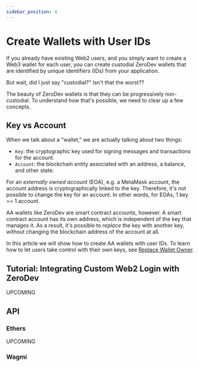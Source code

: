 ```yaml
---
sidebar_position: 4
---
```


# Create Wallets with User IDs

If you already have existing Web2 users, and you simply want to create a Web3 wallet for each user, you can create custodial ZeroDev wallets that are identified by unique identifiers (IDs) from your application. 

But wait, did I just say "custodial?" Isn't that the worst??

The beauty of ZeroDev wallets is that they can be progressively non-custodial.  To understand how that's possible, we need to clear up a few concepts.

## Key vs Account

When we talk about a "wallet," we are actually talking about two things:

- `Key`: the cryptographic key used for signing messages and transactions for the account.
- `Account`: the blockchain entity associated with an address, a balance, and other state.

For an *externally owned account* (EOA), e.g. a MetaMask account, the account address is cryptographically linked to the key.  Therefore, it's not possible to change the key for an account.  In other words, for EOAs, 1 key == 1 account.

AA wallets like ZeroDev are smart contract accounts, however.  A smart contract account has its own address, which is independent of the key that manages it.  As a result, it's possible to *replace* the key with another key, without changing the blockchain address of the account at all.

In this article we will show how to create AA wallets with user IDs.  To learn how to let users take control with their own keys, see [Replace Wallet Owner](/use-wallets/wallet-management/replace-wallet-owner).

## Tutorial: Integrating Custom Web2 Login with ZeroDev

UPCOMING

## API

### Ethers

UPCOMING

### Wagmi